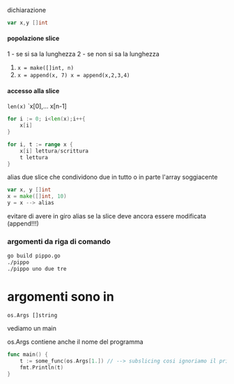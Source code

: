 dichiarazione
```go
var x,y []int
```

#### popolazione slice
1 - se si sa la lunghezza
2 - se non si sa la lunghezza
1) `x = make([]int, n)`
2) `x = append(x, 7) x = append(x,2,3,4)`

#### accesso alla slice
`len(x)`
`x[0],... x[n-1]

```go
for i := 0; i<len(x);i++{
	x[i]
}
```

```go
for i, t := range x {
	x[i] lettura/scrittura
	t lettura
}
```

alias due slice che condividono due in tutto o in parte l'array soggiacente

```go
var x, y []int
x = make([]int, 10)
y = x --> alias
```
evitare di avere in giro alias se la slice deve ancora essere modificata (append!!!)


### argomenti da riga di comando

```bash
go build pippo.go
./pippo
./pippo uno due tre
```

# argomenti sono in

```
os.Args []string
```

vediamo un main

os.Args contiene anche il nome del programma

```go
func main() {
	t := some_func(os.Args[1.]) // --> subslicing cosi ignoriamo il primo string
	fmt.Println(t) 
}
```